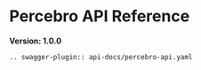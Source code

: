 # Percebro API Reference
**Version: 1.0.0**

```{eval-rst}
.. swagger-plugin:: api-docs/percebro-api.yaml
```
